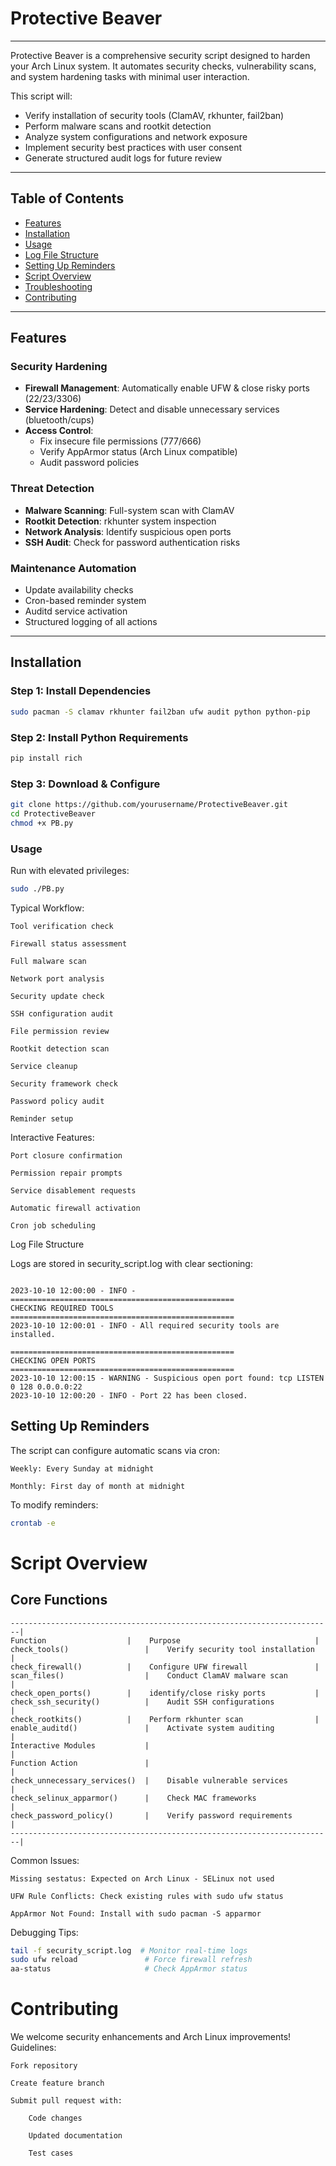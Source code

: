# Protective Beaver

---

Protective Beaver is a comprehensive security script designed to harden your Arch Linux system. It automates security checks, vulnerability scans, and system hardening tasks with minimal user interaction.

This script will:

- Verify installation of security tools (ClamAV, rkhunter, fail2ban)
- Perform malware scans and rootkit detection
- Analyze system configurations and network exposure
- Implement security best practices with user consent
- Generate structured audit logs for future review

---

## Table of Contents

- [Features](#features)
- [Installation](#installation)
- [Usage](#usage)
- [Log File Structure](#log-file-structure) 
- [Setting Up Reminders](#setting-up-reminders)
- [Script Overview](#script-overview)
- [Troubleshooting](#troubleshooting)
- [Contributing](#contributing)

---

## Features

### Security Hardening
- **Firewall Management**: Automatically enable UFW & close risky ports (22/23/3306)
- **Service Hardening**: Detect and disable unnecessary services (bluetooth/cups)
- **Access Control**: 
  - Fix insecure file permissions (777/666)
  - Verify AppArmor status (Arch Linux compatible)
  - Audit password policies

### Threat Detection
- **Malware Scanning**: Full-system scan with ClamAV
- **Rootkit Detection**: rkhunter system inspection
- **Network Analysis**: Identify suspicious open ports
- **SSH Audit**: Check for password authentication risks

### Maintenance Automation
- Update availability checks
- Cron-based reminder system
- Auditd service activation
- Structured logging of all actions

---

## Installation

### Step 1: Install Dependencies
```bash
sudo pacman -S clamav rkhunter fail2ban ufw audit python python-pip
```

### Step 2: Install Python Requirements
```bash
pip install rich
```

### Step 3: Download & Configure
```bash
git clone https://github.com/yourusername/ProtectiveBeaver.git
cd ProtectiveBeaver
chmod +x PB.py
```

### Usage

Run with elevated privileges:
```bash
sudo ./PB.py
```

Typical Workflow:

    Tool verification check

    Firewall status assessment

    Full malware scan

    Network port analysis

    Security update check

    SSH configuration audit

    File permission review

    Rootkit detection scan

    Service cleanup

    Security framework check

    Password policy audit

    Reminder setup

Interactive Features:

    Port closure confirmation

    Permission repair prompts

    Service disablement requests

    Automatic firewall activation

    Cron job scheduling

Log File Structure

Logs are stored in security_script.log with clear sectioning:
```log

2023-10-10 12:00:00 - INFO - 
==================================================
CHECKING REQUIRED TOOLS
==================================================
2023-10-10 12:00:01 - INFO - All required security tools are installed.

==================================================
CHECKING OPEN PORTS  
==================================================
2023-10-10 12:00:15 - WARNING - Suspicious open port found: tcp LISTEN 0 128 0.0.0.0:22
2023-10-10 12:00:20 - INFO - Port 22 has been closed.
```

## Setting Up Reminders

The script can configure automatic scans via cron:

    Weekly: Every Sunday at midnight

    Monthly: First day of month at midnight

To modify reminders:
```bash
crontab -e
```

# Script Overview
## Core Functions
    ------------------------------------------------------------------------|
    Function	              |    Purpose                              |
    check_tools()	              |    Verify security tool installation    |
    check_firewall()	      |    Configure UFW firewall               |
    scan_files()	              |    Conduct ClamAV malware scan          |
    check_open_ports()	      |    identify/close risky ports           |
    check_ssh_security()	      |    Audit SSH configurations             |
    check_rootkits()	      |    Perform rkhunter scan                |
    enable_auditd()	              |    Activate system auditing             |
    Interactive Modules           |                                         |      
    Function Action               |                                         |
    check_unnecessary_services()  |	   Disable vulnerable services          |
    check_selinux_apparmor()      |    Check MAC frameworks                 |
    check_password_policy()	      |    Verify password requirements         |
    ------------------------------------------------------------------------|

Common Issues:

    Missing sestatus: Expected on Arch Linux - SELinux not used

    UFW Rule Conflicts: Check existing rules with sudo ufw status

    AppArmor Not Found: Install with sudo pacman -S apparmor

Debugging Tips:
```bash
tail -f security_script.log  # Monitor real-time logs
sudo ufw reload               # Force firewall refresh
aa-status                     # Check AppArmor status
```

# Contributing

We welcome security enhancements and Arch Linux improvements!
Guidelines:

    Fork repository

    Create feature branch

    Submit pull request with:

        Code changes

        Updated documentation

        Test cases
